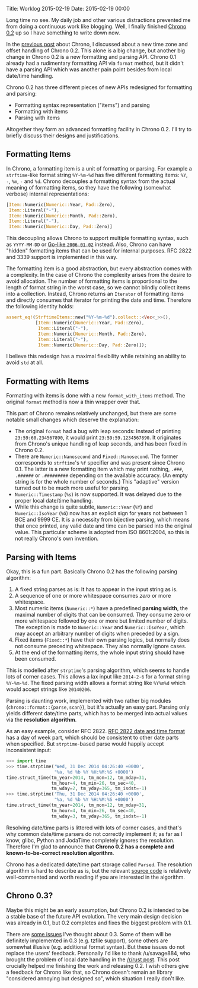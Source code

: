 Title: Worklog 2015-02-19
Date: 2015-02-19 00:00

Long time no see.
My daily job and other various distractions
prevented me from doing a continuous work like blogging.
Well, I finally finished [Chrono 0.2] up
so I have something to write down now.

[Chrono 0.2]: https://github.com/lifthrasiir/rust-chrono/blob/0.2/CHANGELOG.md#020-2015-02-19

In the [previous post] about Chrono,
I discussed about a new time zone and offset handling of Chrono 0.2.
This alone is a big change,
but another big change in Chrono 0.2 is
a new formatting and parsing API.
Chrono 0.1 already had a rudimentary formatting API via `format` method,
but it didn't have a parsing API
which was another pain point besides from local date/time handling.

[previous post]: /worklog-2015-01-13.html

Chrono 0.2 has three different pieces of new APIs
redesigned for formatting and parsing:

* Formatting syntax representation ("items") and parsing
* Formatting with items
* Parsing with items

Altogether they form an advanced formatting facility in Chrono 0.2.
I'll try to briefly discuss their designs and justifications.

## Formatting Items

In Chrono, a formatting item is a unit of formatting or parsing.
For example a `strftime`-like format string `%Y-%m-%d` has
five different formatting items:
`%Y`, `-`, `%m`, `-` and `%d`.
Chrono decouples a formatting syntax from
the actual meaning of formatting items,
so they have the following (somewhat verbose) internal representations:

```rust
[Item::Numeric(Numeric::Year, Pad::Zero),
 Item::Literal("-"),
 Item::Numeric(Numeric::Month, Pad::Zero),
 Item::Literal("-"),
 Item::Numeric(Numeric::Day, Pad::Zero)]
```

This decoupling allows Chrono
to support multiple formatting syntax,
such as `YYYY-MM-DD` or [Go-like `2006-01-02`][godate] instead.
Also, Chrono can have "hidden" formatting items
that can be used for internal purposes.
RFC 2822 and 3339 support is implemented in this way.

[godate]: http://fuckinggodateformat.com/

The formatting item is a good abstraction,
but every abstraction comes with a complexity.
In the case of Chrono
the complexity arises from the desire to avoid allocation.
The number of formatting items is
proportional to the length of format string
in the worst case,
so we cannot blindly collect items into a collection.
Instead, Chrono returns an `Iterator` of formatting items
and directly consumes that iterator
for printing the date and time.
Therefore the following identity holds:

```rust
assert_eq!(StrftimeItems::new("%Y-%m-%d").collect::<Vec<_>>(),
           [Item::Numeric(Numeric::Year, Pad::Zero),
            Item::Literal("-"),
            Item::Numeric(Numeric::Month, Pad::Zero),
            Item::Literal("-"),
            Item::Numeric(Numeric::Day, Pad::Zero)]);
```

I believe this redesign has a maximal flexibility
while retaining an ability to avoid `std` at all.

## Formatting with Items

Formatting with items is done with a new `format_with_items` method.
The original `format` method is now a thin wrapper over that.

This part of Chrono remains relatively unchanged,
but there are some notable small changes
which deserve the explanation:

* The original `format` had a bug with leap seconds:
  Instead of printing `23:59:60.234567890`,
  it would print `23:59:59.1234567890`.
  It originates from Chrono's unique handling of leap seconds,
  and has been fixed in Chrono 0.2.
* There are `Numeric::Nanosecond` and `Fixed::Nanosecond`.
  The former corresponds to `strftime`'s `%f` specifier
  and was present since Chrono 0.1.
  The latter is a new formatting item
  which may print nothing, `.###`, `.######` or `.#########`
  depending on the available accuracy.
  (An empty string is for the whole number of seconds.)
  This "adaptive" version turned out to be
  much more useful for parsing.
* `Numeric::Timestamp` (`%s`) is now supported.
  It was delayed due to the proper local date/time handling.
* While this change is quite subtle,
  `Numeric::Year` (`%Y`) and `Numeric::IsoYear` (`%G`)
  now has an explicit sign for years not between 1 BCE and 9999 CE.
  It is a necessity from bijective parsing,
  which means that once printed,
  any valid date and time can be parsed into the original value.
  This particular scheme is adopted from ISO 8601:2004,
  so this is not really Chrono's own invention.

## Parsing with Items

Okay, this is a fun part.
Basically Chrono 0.2 has the following parsing algorithm:

1. A fixed string parses as is:
   It has to appear in the input string as is.
2. A sequence of one or more whitespace consumes
   *zero* or more whitespace.
3. Most numeric items (`Numeric::*`) have
   a predefined **parsing width**,
   the maximal number of digits that can be consumed.
   They consume zero or more whitespace
   followed by one or more but limited number of digits.
   The exception is made to `Numeric::Year` and `Numeric::IsoYear`,
   which may accept an arbitrary number of digits
   when preceded by a sign.
4. Fixed items (`Fixed::*`) have their own parsing logics,
   but normally does not consume preceding whitespace.
   They also normally ignore cases.
5. At the end of the formatting items,
   the whole input string should have been consumed.

This is modelled after `strptime`'s parsing algorithm,
which seems to handle lots of corner cases.
This allows a lax input like `2014-2-6`
for a format string `%Y-%m-%d`.
The fixed parsing width allows a format string like `%Y%m%d`
which would accept strings like `20140206`.

Parsing is daunting work,
implemented with two rather big modules (`chrono::format::{parse,scan}`),
but it's actually an easy part.
Parsing only yields different date/time parts,
which has to be merged into actual values via the **resolution algorithm**.

As an easy example, consider RFC 2822.
[RFC 2822 date and time format][rfc2822] has a day of week part,
which should be consistent to other date parts when specified.
But `strptime`-based parse would happily accept inconsistent input:

[rfc2822]: https://tools.ietf.org/html/rfc2822#section-3.3

```python
>>> import time
>>> time.strptime('Wed, 31 Dec 2014 04:26:40 +0000',
                  '%a, %d %b %Y %H:%M:%S +0000')
time.struct_time(tm_year=2014, tm_mon=12, tm_mday=31,
                 tm_hour=4, tm_min=26, tm_sec=40,
                 tm_wday=2, tm_yday=365, tm_isdst=-1)
>>> time.strptime('Thu, 31 Dec 2014 04:26:40 +0000',
                  '%a, %d %b %Y %H:%M:%S +0000')
time.struct_time(tm_year=2014, tm_mon=12, tm_mday=31,
                 tm_hour=4, tm_min=26, tm_sec=40,
                 tm_wday=3, tm_yday=365, tm_isdst=-1)
```

Resolving date/time parts is littered with lots of corner cases,
and that's why common date/time parsers do not correctly implement it;
as far as I know,
glibc, Python and JodaTime completely ignores the resolution.
Therefore I'm glad to announce that
**Chrono 0.2 has a complete and known-to-be-correct resolution algorithm**.

Chrono has a dedicated date/time part storage called `Parsed`.
The resolution algorithm is hard to describe as is,
but the relevant [source code][parsed] is relatively well-commented
and worth reading if you are interested in the algorithm.

[parsed]: https://github.com/lifthrasiir/rust-chrono/blob/master/src/format/parsed.rs

## Chrono 0.3?

Maybe this might be an early assumption,
but Chrono 0.2 is intended to be a stable base of
the future API evolution.
The very main design decision was already in 0.1,
but 0.2 completes and fixes the biggest problem with 0.1.

There are [some issues][issues] I've thought about 0.3.
Some of them will be definitely implemented in 0.3 (e.g. tzfile support),
some others are somewhat illusive (e.g. additional format syntax).
But these issues do not replace the users' feedback.
Personally I'd like to thank /u/savage884,
who brought the problem of local date handling in the [/r/rust post][reddit].
This post crucially helped me finishing the work and releasing 0.2.
I wish others give a feedback for Chrono like that,
so Chrono doesn't remain an library "considered annoying but designed so",
which situation I really don't like.

[issues]: https://github.com/lifthrasiir/rust-chrono/issues
[reddit]: https://www.reddit.com/r/rust/comments/2w825v/local_times_in_chrono/

